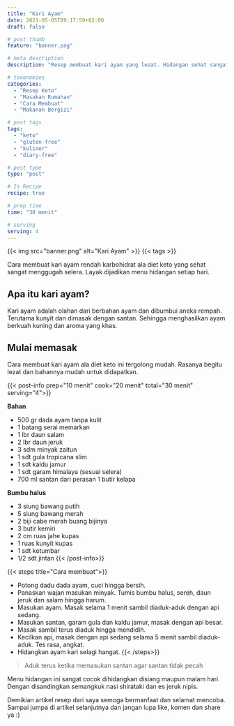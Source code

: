 ```yaml
---
title: "Kari Ayam"
date: 2021-05-05T09:17:59+02:00
draft: false

# post thumb
feature: "banner.png"

# meta description
description: "Resep membuat kari ayam yang lezat. Hidangan sehat sangat sempurna untuk keluarga."

# taxonomies
categories:
  - "Resep Keto"
  - "Masakan Rumahan"
  - "Cara Membuat"
  - "Makanan Bergizi"

# post tags
tags:
  - "keto"
  - "gluten-free"
  - "kuliner"
  - "diary-free"

# post type
type: "post"

# Is Recipe
recipe: true

# prep time
time: "30 menit"

# serving
serving: 4
---
```


{{< img src="banner.png" alt="Kari Ayam" >}}
{{< tags >}}

Cara membuat kari ayam rendah karbohidrat ala diet keto yang sehat sangat menggugah selera. Layak dijadikan menu hidangan setiap hari.

## Apa itu kari ayam?

Kari ayam adalah olahan dari berbahan ayam dan dibumbui aneka rempah. Terutama kunyit dan dimasak dengan santan. Sehingga menghasilkan ayam berkuah kuning dan aroma yang khas.

## Mulai memasak

Cara membuat kari ayam ala diet keto ini tergolong mudah. Rasanya begitu lezat dan bahannya mudah untuk didapatkan.

{{< post-info prep="10 menit" cook="20 menit" total="30 menit" serving="4">}}

__Bahan__

-   500 gr dada ayam tanpa kulit
-   1 batang serai memarkan
-   1 lbr daun salam
-   2 lbr daun jeruk
-   3 sdm minyak zaitun
-   1 sdt gula tropicana slim
-   1 sdt kaldu jamur
-   1 sdt garam himalaya (sesuai selera)
-   700 ml santan dari perasan 1 butir kelapa

__Bumbu halus__

-   3 siung bawang putih
-   5 siung bawang merah
-   2 biji cabe merah buang bijinya
-   3 butir kemiri
-   2 cm ruas jahe kupas
-   1 ruas kunyit kupas
-   1 sdt ketumbar
-   1/2 sdt jintan
{{< /post-info>}}

{{< steps title="Cara membuat">}}
- Potong dadu dada ayam, cuci hingga bersih.
- Panaskan wajan masukan minyak. Tumis bumbu halus, sereh, daun jeruk dan salam hingga harum.
- Masukan ayam. Masak selama 1 menit sambil diaduk-aduk dengan api sedang.
- Masukan santan, garam gula dan kaldu jamur, masak dengan api besar.
- Masak sambil terus diaduk hingga mendidih.
- Kecilkan api, masak  dengan api sedang selama 5 menit sambil diaduk-aduk. Tes rasa, angkat.
- Hidangkan ayam kari selagi hangat.
{{< /steps>}}

> Aduk terus ketika memasukan santan agar santan tidak pecah

Menu hidangan ini sangat cocok dihidangkan disiang maupun malam hari. Dengan disandingkan semangkuk nasi shirataki dan es jeruk nipis.

Demikian artikel resep dari saya semoga bermanfaat dan selamat mencoba. Sampai jumpa di artikel selanjutnya dan jangan lupa like, komen dan share ya :)